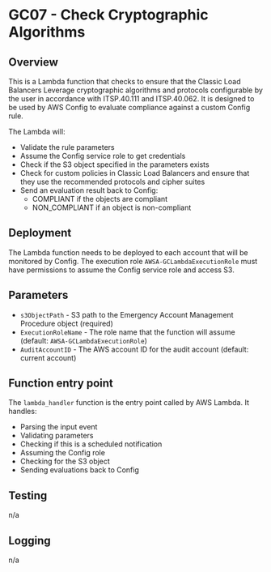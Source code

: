 # GC07 - Check Cryptographic Algorithms

## Overview

This is a Lambda function that checks to ensure that the Classic Load Balancers Leverage cryptographic algorithms and protocols configurable by the user in accordance with ITSP.40.111 and ITSP.40.062. It is designed to be used by AWS Config to evaluate compliance against a custom Config rule.

The Lambda will:

- Validate the rule parameters
- Assume the Config service role to get credentials
- Check if the S3 object specified in the parameters exists
- Check for custom policies in Classic Load Balancers and ensure that they use the recommended protocols and cipher suites
- Send an evaluation result back to Config:
  - COMPLIANT if the objects are compliant
  - NON_COMPLIANT if an object is non-compliant

## Deployment

The Lambda function needs to be deployed to each account that will be monitored by Config. The execution role `AWSA-GCLambdaExecutionRole` must have permissions to assume the Config service role and access S3.

## Parameters

- `s3ObjectPath` - S3 path to the Emergency Account Management Procedure object (required)
- `ExecutionRoleName` - The role name that the function will assume (default: `AWSA-GCLambdaExecutionRole`)
- `AuditAccountID` - The AWS account ID for the audit account (default: current account)

## Function entry point

The `lambda_handler` function is the entry point called by AWS Lambda. It handles:

- Parsing the input event
- Validating parameters
- Checking if this is a scheduled notification
- Assuming the Config role
- Checking for the S3 object
- Sending evaluations back to Config

## Testing

n/a

## Logging

n/a

